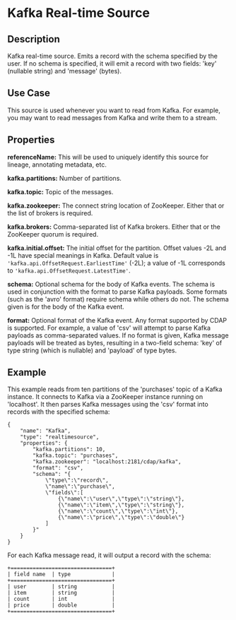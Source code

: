 # Kafka Real-time Source


Description
-----------
Kafka real-time source. Emits a record with the schema specified by the user. If no schema
is specified, it will emit a record with two fields: 'key' (nullable string) and 'message'
(bytes).


Use Case
--------
This source is used whenever you want to read from Kafka. For example, you may want to read messages
from Kafka and write them to a stream.


Properties
----------
**referenceName:** This will be used to uniquely identify this source for lineage, annotating metadata, etc.

**kafka.partitions:** Number of partitions.

**kafka.topic:** Topic of the messages.

**kafka.zookeeper:** The connect string location of ZooKeeper.
Either that or the list of brokers is required.

**kafka.brokers:** Comma-separated list of Kafka brokers. Either that or the ZooKeeper
quorum is required.

**kafka.initial.offset:** The initial offset for the partition. Offset values -2L and -1L
have special meanings in Kafka. Default value is ``'kafka.api.OffsetRequest.EarliestTime'`` 
(-2L); a value of -1L corresponds to ``'kafka.api.OffsetRequest.LatestTime'``.

**schema:** Optional schema for the body of Kafka events.
The schema is used in conjunction with the format to parse Kafka payloads.
Some formats (such as the 'avro' format) require schema while others do not.
The schema given is for the body of the Kafka event.

**format:** Optional format of the Kafka event. Any format supported by CDAP is supported.
For example, a value of 'csv' will attempt to parse Kafka payloads as comma-separated values.
If no format is given, Kafka message payloads will be treated as bytes, resulting in a two-field schema:
'key' of type string (which is nullable) and 'payload' of type bytes.


Example
-------
This example reads from ten partitions of the 'purchases' topic of a Kafka instance.
It connects to Kafka via a ZooKeeper instance running on 'localhost'. It then 
parses Kafka messages using the 'csv' format into records with the specified schema:

    {
        "name": "Kafka",
        "type": "realtimesource",
        "properties": {
            "kafka.partitions": 10,
            "kafka.topic": "purchases",
            "kafka.zookeeper": "localhost:2181/cdap/kafka",
            "format": "csv",
            "schema": "{
                \"type\":\"record\",
                \"name\":\"purchase\",
                \"fields\":[
                    {\"name\":\"user\",\"type\":\"string\"},
                    {\"name\":\"item\",\"type\":\"string\"},
                    {\"name\":\"count\",\"type\":\"int\"},
                    {\"name\":\"price\",\"type\":\"double\"}
                ]
            }"
        }
    }

For each Kafka message read, it will output a record with the schema:

    +================================+
    | field name  | type             |
    +================================+
    | user        | string           |
    | item        | string           |
    | count       | int              |
    | price       | double           |
    +================================+
